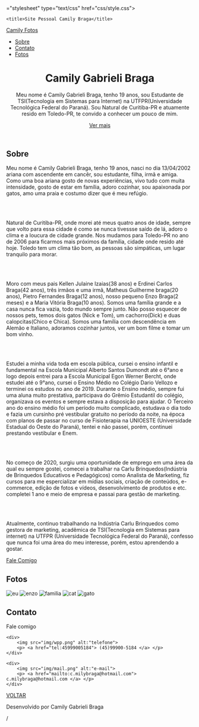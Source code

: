 <!DOCTYPE html>
<html>
<head>
	<meta charset="utf-8">
<link href = "https: //fonts.googleapis.com/css2? family = Indie + Flower & family = Nunito: wght @ 600 & display = swap "rel =" stylesheet ">
<link rel="stylesheet" type="text/css" href="css/normalize.css"
<link rel="stylesheet" type="text/css" href="">="stylesheet" type="text/css" href="css/style.css">

	<title>Site Pessoal Camily Braga</title>

</head>
<body>

<nav>
	<a href="#">Camily Fotos</a>
	<ul>
		<li><a href="#sobre">Sobre</a></li>
		<li><a href="#contato">Contato</a></li>
		<li><a href="#fotos">Fotos</a></li>
	</ul>
</nav>
<header id="topo">
	<h1>Camily Gabrieli Braga</h1>
	<p>Meu nome é Camily Gabrieli Braga, tenho 19 anos, sou Estudante de TSI(Tecnologia em Sistemas para Internet) na UTFPR(Universidade Tecnológica Federal do Paraná). Sou Natural de Curitiba-PR e atuamente resido em Toledo-PR, te convido a conhecer um pouco de mim.</p>
	<a href="#serviços"class="botao"> Ver mais </a>
</header>

<section id="sobre">
	<h2>Sobre</h2>
	<p>Meu nome é Camily Gabrieli Braga, tenho 19 anos, nasci no dia 13/04/2002 ariana com ascendente em cancêr, sou estudante, filha, irmã e amiga. Como uma boa ariana gosto de novas experiências, vivo tudo com muita intensidade, gosto de estar em família, adoro cozinhar, sou apaixonada por gatos, amo uma praia e costumo dizer que é meu refúgio.</p>
	<br></br>
	<p>Natural de Curitiba-PR, onde morei até meus quatro anos de idade, sempre que volto para essa cidade é como se nunca tivessse saído de lá, adoro o clima e a loucura de cidade grande. Nos mudamos para Toledo-PR no ano de 2006 para ficarmos mais próximos da família, cidade onde resido até hoje. Toledo tem um clima tão bom, as pessoas são simpáticas, um lugar tranquilo para morar.</p>
	<br></br>
	<p>Moro com meus pais Kellen Julaine Izaias(38 anos) e Erdinei Carlos Braga(42 anos), três irmãos e uma irmã, Matheus Guilherme braga(20 anos), Pietro Fernandes Braga(12 anos), nosso pequeno Enzo Braga(2 meses) e a Maria Vitória Braga(10 anos). Somos uma família grande e a casa nunca fica vazia, todo mundo sempre junto. Não posso esquecer de nossos pets, temos dois gatos (Nick e Tom), um cachorro(Dick) e duas calopcitas(Chico e Chica). Somos uma família com descendência em Alemão e Italiano, adoramos cozinhar juntos, ver um bom filme e tomar um bom vinho.</p>
	<br></br>
	<p>Estudei a minha vida toda em escola pública, cursei o ensino infantil e fundamental na Escola Municipal Alberto Santos Dumondt até o 6°ano e logo depois entrei  para a Escola Municipal Egon Werner Bercht, onde estudei até o 9°ano, cursei o Ensino Médio no Colégio Dario Vellozo e terminei os estudos no ano de 2019. Durante o Ensino médio, sempre fui uma aluna muito prestativa, participava do Grêmio Estudantil do colégio, organizava os eventos e sempre estava a disposição para ajudar. O Terceiro ano do ensino médio foi um período muito complicado, estudava o dia todo e fazia um cursinho pré vestibular gratuito no período da noite, na época com planos de passar no curso de Fisioterapia na UNIOESTE (Universidade Estadual do Oeste do Paraná), tentei e não passei, porém, continuei prestando vestibular e Enem.</p>
	<br></br>
	<p>No começo de 2020, surgiu uma oportunidade de emprego em uma área da qual eu sempre gostei, comecei a trabalhar na Carlu Brinquedos(Indústria de Brinquedos Educativos e Pedagógicos) como Analista de Marketing, fiz cursos para me espercializar em mídias sociais, criação de conteúdos, e-commerce, edição de fotos e vídeos, desenvolvimento de produtos e etc. completei 1 ano e meio de empresa e passai para gestão de marketing.</p>
	<br></br>
	<p>Atualmente, continuo trabalhando na Indústria Carlu Brinquedos como gestora de marketing, acadêmica de TSI(Tecnologia em Sistemas para internet) na UTFPR (Universidade Tecnológica Federal do Paraná), confesso que nunca foi uma área do meu interesse, porém, estou aprendendo a gostar.<p>
		<a href="#contato" class="botao"> Fale Comigo </a>
	</section>

<section id="fotos">
    <h2>Fotos</h2>
		<img src="img/eu.jpg" alt="eu">
		<img src="img/enzo.jpg" alt="enzo">
		<img src="img/familia.jpg" alt="familia">
		<img src="img/cat.jpg" alt="cat">
		<img src="img/gato.jpg" alt="gato">
	
</section>


<section id="contato">
	<h2>Contato</h2>
	<p>Fale comigo</p>

	<div>
		<img src="img/wpp.png" alt:"telefone">
		<p> <a href="tel:45999005184"> (45)99900-5184 </a> </p>
	</div>

	<div>
		<img src="img/mail.png" alt:"e-mail">
		<p> <a href="mailto:c.milybraga@hotmail.com"> c.milybraga@hotmail.com </a> </p>
	</div>


</section>

<footer>
	<a href="#topo">VOLTAR</a>
	<P>Desenvolvido por Camily Gabrieli Braga</P>

</footer>


</body>
</html>/
